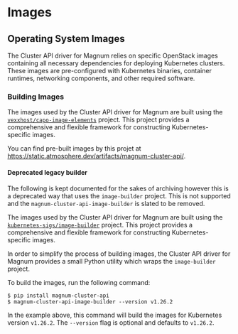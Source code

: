 # Images

## Operating System Images

The Cluster API driver for Magnum relies on specific OpenStack images containing
all necessary dependencies for deploying Kubernetes clusters. These images are
pre-configured with Kubernetes binaries, container runtimes, networking
components, and other required software.

### Building Images

The images used by the Cluster API driver for Magnum are built using the
[`vexxhost/capo-image-elements`](https://github.com/vexxhost/capo-image-elements)
project. This project provides a comprehensive and flexible framework for
constructing Kubernetes-specific images.

You can find pre-built images by this projet at
https://static.atmosphere.dev/artifacts/magnum-cluster-api/.

#### Deprecated legacy builder

The following is kept documented for the sakes of archiving however this
is a deprecated way that uses the `image-builder` project.  This is not
supported and the `magnum-cluster-api-image-builder` is slated to be
removed.

The images used by the Cluster API driver for Magnum are built using the
[`kubernetes-sigs/image-builder`](https://github.com/kubernetes-sigs/image-builder)
project. This project provides a comprehensive and flexible framework for
constructing Kubernetes-specific images.

In order to simplify the process of building images, the Cluster API driver for
Magnum provides a small Python utility which wraps the `image-builder` project.

To build the images, run the following command:

```console
$ pip install magnum-cluster-api
$ magnum-cluster-api-image-builder --version v1.26.2
```

In the example above, this command will build the images for Kubernetes version
`v1.26.2`. The `--version` flag is optional and defaults to `v1.26.2`.

